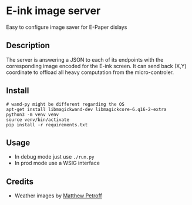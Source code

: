 # E-ink image server
Easy to configure image saver for E-Paper dislays

## Description
The server is answering a JSON to each of its endpoints with the corresponding image encoded for the E-ink screen.
It can send back (X,Y) coordinate to offload all heavy computation from the micro-controler.

## Install
```
# wand-py might be different regarding the OS
apt-get install libmagickwand-dev libmagickcore-6.q16-2-extra
python3 -m venv venv
source venv/bin/activate
pip install -r requirements.txt
```

## Usage
* In debug mode just use `./run.py`
* In prod mode use a WSIG interface

## Credits
* Weather images by [Matthew Petroff](https://cdn6.mpetroff.net/wp-content/uploads/2012/09/weather-icons.zip)